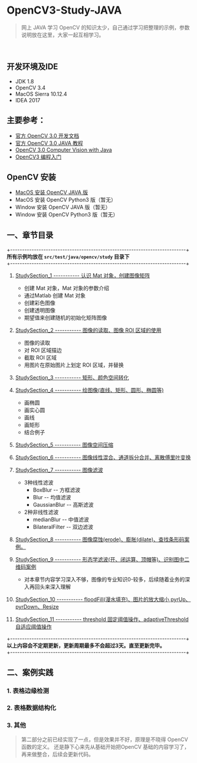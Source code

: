 # OpenCV3-Study-JAVA

> 网上 JAVA 学习 OpenCV 的知识太少，自己通过学习把整理的示例，参数说明放在这里，大家一起互相学习。


<br/>



## 开发环境及IDE
+ JDK 1.8
+ OpenCV 3.4
+ MacOS Sierra 10.12.4
+ IDEA 2017

## 主要参考：

+ [官方 OpenCV 3.0 开发文档](https://docs.opencv.org/3.0-beta/index.html)
+ [官方 OpenCV 3.0 JAVA 教程](http://opencv-java-tutorials.readthedocs.io/en/latest/)
+ [OpenCV 3.0 Computer Vision with Java](http://pdf.th7.cn/down/files/1602/OpenCV%203.0%20Computer%20Vision%20with%20Java.pdf)
+ [OpenCV3 编程入门](https://www.86mall.com/item/520404025009.html?p=5074&m=ae05433eb15809bfcb7a9a7109f64d9e)


## OpenCV 安装
+ [MacOS 安装 OpenCV JAVA 版](https://my.oschina.net/u/3767256/blog/1614886)
+ MacOS 安装 OpenCV Python3 版（暂无）
+ Window 安装 OpenCV JAVA 版（暂无）
+ Window 安装 OpenCV Python3 版（暂无）

## 一、章节目录

+--------------------------------------------------------------------------+<br/>
          **所有示例均放在 `src/test/java/opencv/study` 目录下**               <br/>
+--------------------------------------------------------------------------+<br/>


1. [StudySection_1 ----------- 认识 Mat 对象，创建图像矩阵](https://github.com/liuqi0725/OpenCV3-Study-JAVA/blob/master/src/test/java/opencv/study/StudySection_1.java)
    
    * 创建 Mat 对象，Mat 对象的参数介绍
    * 通过Matlab 创建 Mat 对象
    * 创建彩色图像
    * 创建透明图像
    * 期望值来创建随机的初始化矩阵图像
2. [StudySection_2 ----------- 图像的读取、图像 ROI 区域的使用](https://github.com/liuqi0725/OpenCV3-Study-JAVA/blob/master/src/test/java/opencv/study/StudySection_2.java)

    * 图像的读取
    * 对 ROI 区域描边
    * 截取 ROI 区域
    * 用图片在原始图片上划定 ROI 区域，并替换
3. [StudySection_3 ----------- 矩形、颜色空间转化](https://github.com/liuqi0725/OpenCV3-Study-JAVA/blob/master/src/test/java/opencv/study/StudySection_3.java)
4. [StudySection_4 ----------- 绘图像(直线、矩形、圆形、椭圆等)](https://github.com/liuqi0725/OpenCV3-Study-JAVA/blob/master/src/test/java/opencv/study/StudySection_4.java)

    * 画椭圆
    * 画实心圆
    * 画线
    * 画矩形
    * 结合例子
5. [StudySection_5 ----------- 图像空间压缩](https://github.com/liuqi0725/OpenCV3-Study-JAVA/blob/master/src/test/java/opencv/study/StudySection_5.java)
6. [StudySection_6 ----------- 图像线性混合、通道拆分合并、离散傅里叶变换](https://github.com/liuqi0725/OpenCV3-Study-JAVA/blob/master/src/test/java/opencv/study/StudySection_6.java)
7. [StudySection_7 ----------- 图像滤波](https://github.com/liuqi0725/OpenCV3-Study-JAVA/blob/master/src/test/java/opencv/study/StudySection_7.java)
    
    + 3种线性滤波
        + BoxBlur -- 方框滤波   
        + Blur -- 均值滤波
        + GaussianBlur -- 高斯滤波
    + 2种非线性滤波
        + medianBlur -- 中值滤波
        + BilateralFilter -- 双边滤波
8. [StudySection_8 ----------- 图像腐蚀(erode)、膨胀(dilate)、查找条形码案例。](https://github.com/liuqi0725/OpenCV3-Study-JAVA/blob/master/src/test/java/opencv/study/StudySection_8.java)
9. [StudySection_9 ----------- 形态学滤波(开、闭运算、顶帽等)、识别图中二维码案例](https://github.com/liuqi0725/OpenCV3-Study-JAVA/blob/master/src/test/java/opencv/study/StudySection_9.java)
    
    + 对本章节内容学习深入不够，图像的专业知识0-较多，后续随着业务的深入再回头来深入理解
10. [StudySection_10 ----------- floodFill(漫水填充)、图片的放大缩小 pyrUp、pyrDown、Resize](https://github.com/liuqi0725/OpenCV3-Study-JAVA/blob/master/src/test/java/opencv/study/StudySection_10.java)
11. [StudySection_11 ----------- threshold 固定阈值操作、adaptiveThreshold 自适应阈值操作](https://github.com/liuqi0725/OpenCV3-Study-JAVA/blob/master/src/test/java/opencv/study/StudySection_11.java)
       
      
+--------------------------------------------------------------------------+<br/>
         **以上内容会不定期更新，更新周期最多不会超过3天。直至更新完毕。**            <br/>
+--------------------------------------------------------------------------+<br/>




## 二、案例实践

### 1. 表格边缘检测

### 2. 表格数据结构化

### 3. 其他

> 第二部分之前已经实现了一点，但是效果并不好，原理是不晓得 OpenCV 函数的定义。
还是静下心来先从基础开始把OpenCV 基础的内容学习了，再来做整合，后续会更新代码。
